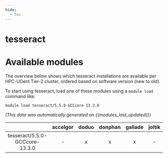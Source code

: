 ```yaml
---
hide:
  - toc
---
```


tesseract
=========

# Available modules


The overview below shows which tesseract installations are available per HPC-UGent Tier-2 cluster, ordered based on software version (new to old).

To start using tesseract, load one of these modules using a `module load` command like:

```shell
module load tesseract/5.5.0-GCCcore-13.3.0
```

*(This data was automatically generated on {{modules_last_updated}})*  

| |accelgor|doduo|donphan|gallade|joltik|shinx|skitty|
| :---: | :---: | :---: | :---: | :---: | :---: | :---: | :---: |
|tesseract/5.5.0-GCCcore-13.3.0|-|x|x|x|-|x|x|
